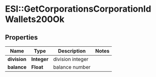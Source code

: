 # ESI::GetCorporationsCorporationIdWallets200Ok

## Properties
Name | Type | Description | Notes
------------ | ------------- | ------------- | -------------
**division** | **Integer** | division integer | 
**balance** | **Float** | balance number | 


